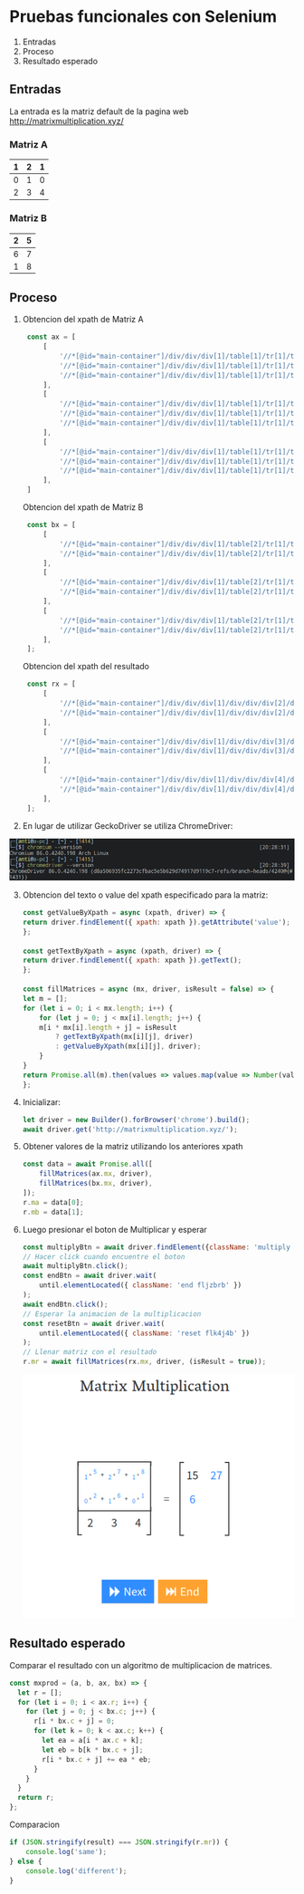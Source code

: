 # Pruebas funcionales con Selenium

1. Entradas
2. Proceso
3. Resultado esperado

## Entradas

La entrada es la matriz default de la pagina web <link>http://matrixmultiplication.xyz/</link>

### Matriz A

| 1 | 2 | 1 |
|---|---|---|
| 0 | 1 | 0 |
| 2 | 3 | 4 |


### Matriz B

| 2 | 5 |
|---|---|
| 6 | 7 |
| 1 | 8 |


## Proceso

1. Obtencion del xpath de Matriz A
   ```javascript
    const ax = [
        [
            '//*[@id="main-container"]/div/div/div[1]/table[1]/tr[1]/td[2]/div/div[2]/div[1]/input',
            '//*[@id="main-container"]/div/div/div[1]/table[1]/tr[1]/td[2]/div/div[2]/div[2]/input',
            '//*[@id="main-container"]/div/div/div[1]/table[1]/tr[1]/td[2]/div/div[2]/div[3]/input',
        ],
        [
            '//*[@id="main-container"]/div/div/div[1]/table[1]/tr[1]/td[2]/div/div[3]/div[1]/input',
            '//*[@id="main-container"]/div/div/div[1]/table[1]/tr[1]/td[2]/div/div[3]/div[2]/input',
            '//*[@id="main-container"]/div/div/div[1]/table[1]/tr[1]/td[2]/div/div[3]/div[3]/input',
        ],
        [
            '//*[@id="main-container"]/div/div/div[1]/table[1]/tr[1]/td[2]/div/div[4]/div[1]/input',
            '//*[@id="main-container"]/div/div/div[1]/table[1]/tr[1]/td[2]/div/div[4]/div[2]/input',
            '//*[@id="main-container"]/div/div/div[1]/table[1]/tr[1]/td[2]/div/div[4]/div[3]/input',
        ],
    ]
   ```
   Obtencion del xpath de Matriz B
   ```javascript
    const bx = [
        [
            '//*[@id="main-container"]/div/div/div[1]/table[2]/tr[1]/td[1]/div/div[2]/div[1]/input',
            '//*[@id="main-container"]/div/div/div[1]/table[2]/tr[1]/td[1]/div/div[2]/div[2]/input',
        ],
        [
            '//*[@id="main-container"]/div/div/div[1]/table[2]/tr[1]/td[1]/div/div[3]/div[1]/input',
            '//*[@id="main-container"]/div/div/div[1]/table[2]/tr[1]/td[1]/div/div[3]/div[2]/input',
        ],
        [
            '//*[@id="main-container"]/div/div/div[1]/table[2]/tr[1]/td[1]/div/div[4]/div[1]/input',
            '//*[@id="main-container"]/div/div/div[1]/table[2]/tr[1]/td[1]/div/div[4]/div[2]/input',
        ],
    ];
   ```
   Obtencion del xpath del resultado
   ```javascript
    const rx = [
        [
            '//*[@id="main-container"]/div/div/div[1]/div/div/div[2]/div[1]/span',
            '//*[@id="main-container"]/div/div/div[1]/div/div/div[2]/div[2]/span',
        ],
        [
            '//*[@id="main-container"]/div/div/div[1]/div/div/div[3]/div[1]/span',
            '//*[@id="main-container"]/div/div/div[1]/div/div/div[3]/div[2]/span',
        ],
        [
            '//*[@id="main-container"]/div/div/div[1]/div/div/div[4]/div[1]/span',
            '//*[@id="main-container"]/div/div/div[1]/div/div/div[4]/div[2]/span',
        ],
    ];
   ```
2. En lugar de utilizar GeckoDriver se utiliza ChromeDriver:
<!-- ![chrome-driver](img/chrome-version.png) -->
<div style="text:align:center"><img src="img/chrome-version.png"/></div>

3. Obtencion del texto o value del xpath especificado para la matriz:
    ```js
    const getValueByXpath = async (xpath, driver) => {
    return driver.findElement({ xpath: xpath }).getAttribute('value');
    };

    const getTextByXpath = async (xpath, driver) => {
    return driver.findElement({ xpath: xpath }).getText();
    };

    const fillMatrices = async (mx, driver, isResult = false) => {
    let m = [];
    for (let i = 0; i < mx.length; i++) {
        for (let j = 0; j < mx[i].length; j++) {
        m[i * mx[i].length + j] = isResult
            ? getTextByXpath(mx[i][j], driver)
            : getValueByXpath(mx[i][j], driver);
        }
    }
    return Promise.all(m).then(values => values.map(value => Number(value)));
    };
    ```

4. Inicializar:
   ```js
   let driver = new Builder().forBrowser('chrome').build();
   await driver.get('http://matrixmultiplication.xyz/');
   ```

5. Obtener valores de la matriz utilizando los anteriores xpath
    ```js
    const data = await Promise.all([
        fillMatrices(ax.mx, driver),
        fillMatrices(bx.mx, driver),
    ]);
    r.ma = data[0];
    r.mb = data[1];
    ```

6. Luego presionar el boton de Multiplicar y esperar
    ```js
    const multiplyBtn = await driver.findElement({className: 'multiply flk4j4b'});
    // Hacer click cuando encuentre el boton
    await multiplyBtn.click();
    const endBtn = await driver.wait(
        until.elementLocated({ className: 'end fljzbrb' })
    );
    await endBtn.click();
    // Esperar la animacion de la multiplicacion
    const resetBtn = await driver.wait(
        until.elementLocated({ className: 'reset flk4j4b' })
    );
    // Llenar matriz con el resultado
    r.mr = await fillMatrices(rx.mx, driver, (isResult = true));
    ```
    <div style="text-align:center"><img src="img/animation.png" /></div>
## Resultado esperado

Comparar el resultado con un algoritmo de multiplicacion de matrices.

```js
const mxprod = (a, b, ax, bx) => {
  let r = [];
  for (let i = 0; i < ax.r; i++) {
    for (let j = 0; j < bx.c; j++) {
      r[i * bx.c + j] = 0;
      for (let k = 0; k < ax.c; k++) {
        let ea = a[i * ax.c + k];
        let eb = b[k * bx.c + j];
        r[i * bx.c + j] += ea * eb;
      }
    }
  }
  return r;
};
```

Comparacion
```js
if (JSON.stringify(result) === JSON.stringify(r.mr)) {
    console.log('same');
} else {
    console.log('different');
}
```

